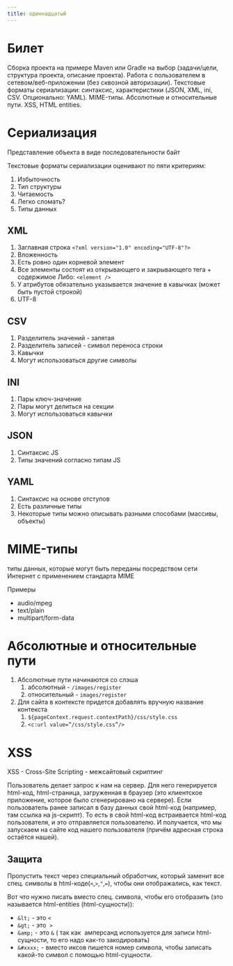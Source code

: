```yaml
---
title: одиннадцатый
---
```

# Билет
Сборка проекта на примере Maven или Gradle на выбор (задачи/цели, структура проекта, описание проекта).  Работа с пользователем в сетевом/веб-приложении (без сквозной авторизации). Текстовые форматы сериализации: синтаксис, характеристики (JSON, XML, ini, CSV. Опционально: YAML). MIME-типы. Абсолютные и относительные пути. XSS, HTML entities.

# Сериализация
Представление объекта в виде последовательности байт

Текстовые форматы сериализации оценивают по пяти критериям:
1. Избыточность
2. Тип структуры
3. Читаемость
4. Легко сломать?
5. Типы данных

## XML
1. Заглавная строка `<?xml version="1.0" encoding="UTF-8"?>`
2. Вложенность
3. Есть ровно один корневой элемент
4. Все элементы состоят из открывающего и закрывающего тега + содержимое Либо: `<element />`
5. У атрибутов обязательно указывается значение в кавычках (может быть пустой строкой)
6. UTF-8

## CSV
1. Разделитель значений - запятая
2. Разделитель записей - символ переноса строки
3. Кавычки
4. Могут использоваться другие символы

## INI
1. Пары ключ-значение
2. Пары могут делиться на секции
3. Могут использоваться кавычки

## JSON
1. Синтаксис JS
2. Типы значений согласно типам JS

## YAML
1. Синтаксис на основе отступов
2. Есть различные типы
3. Некоторые типы можно описывать разными способами (массивы, объекты)

# MIME-типы
типы данных, которые могут быть переданы посредством сети Интернет с применением стандарта MIME

Примеры
- audio/mpeg
- text/plain
- multipart/form-data

# Абсолютные и относительные пути
1. Абсолютные пути начинаются со слэша
	1. абсолютный - `/images/register`
	2. относительный - `images/register`
2. Для сайта в контексте придется добавлять вручную название контекста
	1. `${pageContext.request.contextPath}/css/style.css`
	2. `<c:url value=”/css/style.css”/>`

# XSS
XSS - Cross-Site Scripting - межсайтовый скриптинг

Пользователь делает запрос к нам на сервер. Для него генерируется html-код, html-страница, загруженная в браузер (это клиентское приложение, которое было сгенерировано на сервере). Если пользователь ранее записал в базу данных свой html-код (например, там ссылка на js-скрипт). То есть в свой html-код встраивается html-код пользователя, и это отправляется пользователю. И получается, что мы запускаем на сайте код нашего пользователя (причём адресная строка остаётся нашей).

## Защита
Пропустить текст через специальный обработчик, который заменит все спец. символы в html-коде(`<`,`>`,`"`,`=`), чтобы они отображались, как текст. 

Вот что нужно писать вместо спец. символа, чтобы его отобразить (это называется html-entities (html-сущности)): 

- `&lt;` - это `<`
- `&gt;` - это  `>`
- `&amp;` - это `&` ( так как  амперсанд используется для записи html-сущности, то его надо как-то закодировать)
- `&#xxxx;` - вместо иксов пишется номер символа, чтобы записать какой-то символ с помощью html-сущности.
